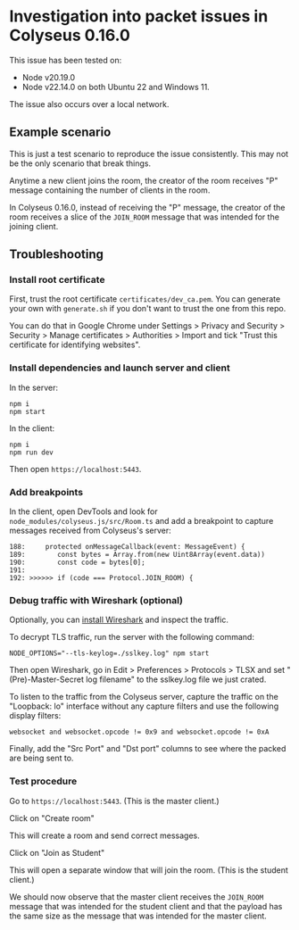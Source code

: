 # Investigation into packet issues in Colyseus 0.16.0

This issue has been tested on:
 - Node v20.19.0
 - Node v22.14.0
on both Ubuntu 22 and Windows 11.

The issue also occurs over a local network.

## Example scenario

This is just a test scenario to reproduce the issue consistently. This may not be the only scenario that break things.

Anytime a new client joins the room, the creator of the room receives "P" message containing the number of clients in the room.

In Colyseus 0.16.0, instead of receiving the "P" message, the creator of the room receives a slice of the `JOIN_ROOM` message that was intended for the joining client.

## Troubleshooting

### Install root certificate

First, trust the root certificate `certificates/dev_ca.pem`. You can generate your own with `generate.sh` if you don't want to trust the one from this repo.

You can do that in Google Chrome under Settings > Privacy and Security > Security > Manage certificates > Authorities > Import and tick "Trust this certificate for identifying websites".

### Install dependencies and launch server and client

In the server:

```
npm i
npm start
```

In the client:

```
npm i
npm run dev
```

Then open `https://localhost:5443`.

### Add breakpoints

In the client, open DevTools and look for `node_modules/colyseus.js/src/Room.ts` and add a breakpoint to capture messages received from Colyseus's server:

```
188:     protected onMessageCallback(event: MessageEvent) {
189:        const bytes = Array.from(new Uint8Array(event.data))
190:        const code = bytes[0];
191:
192: >>>>>> if (code === Protocol.JOIN_ROOM) {
```

### Debug traffic with Wireshark (optional)

Optionally, you can [install Wireshark](https://www.wireshark.org/download.html) and inspect the traffic.

To decrypt TLS traffic, run the server with the following command:

```
NODE_OPTIONS="--tls-keylog=./sslkey.log" npm start
```

Then open Wireshark, go in Edit > Preferences > Protocols > TLSX and set "(Pre)-Master-Secret log filename" to the sslkey.log file we just crated.

To listen to the traffic from the Colyseus server, capture the traffic on the "Loopback: lo" interface without any capture filters and use the following display filters:

```
websocket and websocket.opcode != 0x9 and websocket.opcode != 0xA
```

Finally, add the "Src Port" and "Dst port" columns to see where the packed are being sent to.

### Test procedure

Go to `https://localhost:5443`. (This is the master client.)

Click on "Create room"

This will create a room and send correct messages.

Click on "Join as Student"

This will open a separate window that will join the room. (This is the student client.)

We should now observe that the master client receives the `JOIN_ROOM` message that was intended for the student client and that the payload has the same size as the message that was intended for the master client.
